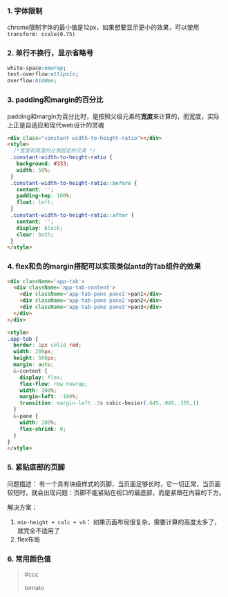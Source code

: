 ### 1. 字体限制

chrome限制字体的最小值是12px，如果想要显示更小的效果，可以使用`transform: scale(0.75)`



### 2. 单行不换行，显示省略号

```css
white-space:nowrap;
text-overflow:ellipsis;
overflow:hidden;
```



### 3. padding和margin的百分比

padding和margin为百分比时，是按照父级元素的**宽度**来计算的，而宽度，实际上正是自适应和现代web设计的灵魂

```html
<div class="constant-width-to-height-ratio"></div>
<style>
  /*宽度和高度的比例固定的元素 */
 .constant-width-to-height-ratio {
   background: #333;
   width: 50%;
 }
 .constant-width-to-height-ratio::before {
   content: '';
   padding-top: 100%;
   float: left;
 }
 .constant-width-to-height-ratio::after {
   content: '';
   display: block;
   clear: both;
 }
</style>
```



### 4. flex和负的margin搭配可以实现类似antd的Tab组件的效果

```html
<div className='app-tab'>
  <div className='app-tab-content'>
    <div className='app-tab-pane pane1'>pan1</div>
    <div className='app-tab-pane pane2'>pan2</div>
    <div className='app-tab-pane pane3'>pan3</div>
  </div>
</div>

<style>
.app-tab {
  border: 1px solid red;
  width: 200px;
  height: 500px;
  margin: auto;
  &-content {
    display: flex;
    flex-flow: row nowrap;
    width: 100%;
    margin-left: -100%;
    transition: margin-left .3s cubic-bezier(.645,.045,.355,1)
  }
  &-pane {
    width: 100%;
    flex-shrink: 0;
  }
}
</style>
```



### 5. 紧贴底部的页脚

问题描述：
有一个具有块级样式的页脚，当页面足够长时，它一切正常，当页面较短时，就会出现问题：页脚不能紧贴在视口的最底部，而是紧跟在内容的下方。

解决方案：
1. `min-height + calc + vh`： 如果页面布局很复杂，需要计算的高度太多了，就完全不适用了
2. flex布局



### 6. 常用颜色值

> \#ccc
>
> tomato